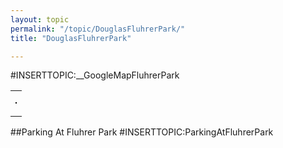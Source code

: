 ```yaml
---
layout: topic
permalink: "/topic/DouglasFluhrerPark/"
title: "DouglasFluhrerPark"

---
```


#INSERTTOPIC:__GoogleMapFluhrerPark
<!-- Start of Flickr Badge --><style type="text/css">
#flickr_badge_source_txt {padding:0; font: 11px Arial, Helvetica, Sans serif; color:#666666;}
#flickr_badge_icon {display:block !important; margin:0 !important; border: 1px solid rgb(0, 0, 0) !important;}
#flickr_icon_td {padding:0 5px 0 0 !important;}
.flickr_badge_image {text-align:center !important;}
.flickr_badge_image img {border: 1px solid black !important;}
#flickr_www {display:block; padding:0 10px 0 10px !important; font: 11px Arial, Helvetica, Sans serif !important; color:#3993ff !important;}
#flickr_badge_uber_wrapper a:hover,
#flickr_badge_uber_wrapper a:link,
#flickr_badge_uber_wrapper a:active,
#flickr_badge_uber_wrapper a:visited {text-decoration:none !important; background:inherit !important;color:#3993ff;}
#flickr_badge_wrapper {background-color:#ffffff;border: solid 1px #000000}
#flickr_badge_source {padding:0 !important; font: 11px Arial, Helvetica, Sans serif !important; color:#666666 !important;}
</style>
<table id="flickr_badge_uber_wrapper" cellpadding="0" cellspacing="10" border="0"><tr><td><table cellpadding="0" cellspacing="10" border="0" id="flickr_badge_wrapper">
<script type="text/javascript" src="http://www.flickr.com/badge_code_v2.gne?count=10&display=random&size=s&layout=h&source=user_tag&user=27658349%40N00&tag=fluhrer"></script>
</table>
</td></tr></table>
<!-- End of Flickr Badge -->
##Parking At Fluhrer Park
#INSERTTOPIC:ParkingAtFluhrerPark

